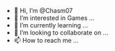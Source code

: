 - 👋 Hi, I’m @Chasm07
- 👀 I’m interested in Games ...
- 🌱 I’m currently learning ...
- 💞️ I’m looking to collaborate on ...
- 📫 How to reach me ...

<!---
Chasm07/Chasm07 is a ✨ special ✨ repository because its `README.md` (this file) appears on your GitHub profile.
You can click the Preview link to take a look at your changes.
--->

